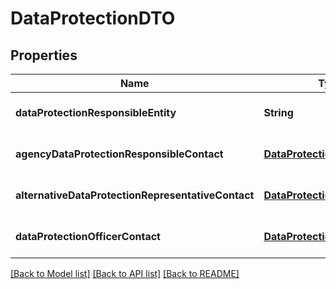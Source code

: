 # DataProtectionDTO
## Properties

| Name | Type | Description | Notes |
|------------ | ------------- | ------------- | -------------|
| **dataProtectionResponsibleEntity** | **String** |  | [optional] [default to null] |
| **agencyDataProtectionResponsibleContact** | [**DataProtectionContactDTO**](.md) |  | [optional] [default to null] |
| **alternativeDataProtectionRepresentativeContact** | [**DataProtectionContactDTO**](.md) |  | [optional] [default to null] |
| **dataProtectionOfficerContact** | [**DataProtectionContactDTO**](.md) |  | [optional] [default to null] |

[[Back to Model list]](../README.md#documentation-for-models) [[Back to API list]](../README.md#documentation-for-api-endpoints) [[Back to README]](../README.md)

